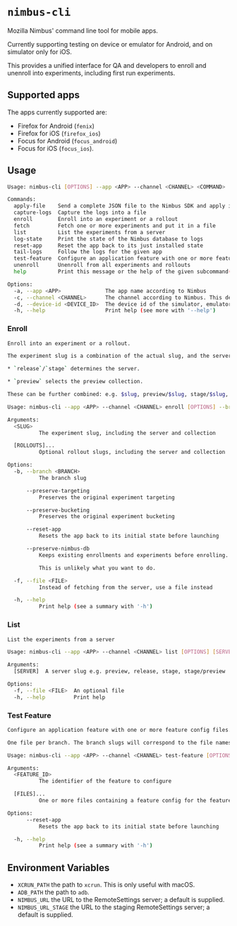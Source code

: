 # `nimbus-cli`

Mozilla Nimbus' command line tool for mobile apps.

Currently supporting testing on device or emulator for Android, and on simulator only for iOS.

This provides a unified interface for QA and developers to enroll and unenroll into experiments,
including first run experiments.

## Supported apps

The apps currently supported are:

- Firefox for Android (`fenix`)
- Firefox for iOS (`firefox_ios`)
- Focus for Android (`focus_android`)
- Focus for iOS (`focus_ios`).

## Usage

```sh
Usage: nimbus-cli [OPTIONS] --app <APP> --channel <CHANNEL> <COMMAND>

Commands:
  apply-file    Send a complete JSON file to the Nimbus SDK and apply it immediately
  capture-logs  Capture the logs into a file
  enroll        Enroll into an experiment or a rollout
  fetch         Fetch one or more experiments and put it in a file
  list          List the experiments from a server
  log-state     Print the state of the Nimbus database to logs
  reset-app     Reset the app back to its just installed state
  tail-logs     Follow the logs for the given app
  test-feature  Configure an application feature with one or more feature config files
  unenroll      Unenroll from all experiments and rollouts
  help          Print this message or the help of the given subcommand(s)

Options:
  -a, --app <APP>              The app name according to Nimbus
  -c, --channel <CHANNEL>      The channel according to Nimbus. This determines which app to talk to
  -d, --device-id <DEVICE_ID>  The device id of the simulator, emulator or device
  -h, --help                   Print help (see more with '--help')
```

### Enroll

```sh
Enroll into an experiment or a rollout.

The experiment slug is a combination of the actual slug, and the server it came from.

* `release`/`stage` determines the server.

* `preview` selects the preview collection.

These can be further combined: e.g. $slug, preview/$slug, stage/$slug, stage/preview/$slug

Usage: nimbus-cli --app <APP> --channel <CHANNEL> enroll [OPTIONS] --branch <BRANCH> <SLUG> [ROLLOUTS]...

Arguments:
  <SLUG>
          The experiment slug, including the server and collection

  [ROLLOUTS]...
          Optional rollout slugs, including the server and collection

Options:
  -b, --branch <BRANCH>
          The branch slug

      --preserve-targeting
          Preserves the original experiment targeting

      --preserve-bucketing
          Preserves the original experiment bucketing

      --reset-app
          Resets the app back to its initial state before launching

      --preserve-nimbus-db
          Keeps existing enrollments and experiments before enrolling.

          This is unlikely what you want to do.

  -f, --file <FILE>
          Instead of fetching from the server, use a file instead

  -h, --help
          Print help (see a summary with '-h')
```

### List

```sh
List the experiments from a server

Usage: nimbus-cli --app <APP> --channel <CHANNEL> list [OPTIONS] [SERVER]

Arguments:
  [SERVER]  A server slug e.g. preview, release, stage, stage/preview

Options:
  -f, --file <FILE>  An optional file
  -h, --help         Print help
```

### Test Feature

```sh
Configure an application feature with one or more feature config files.

One file per branch. The branch slugs will correspond to the file names.

Usage: nimbus-cli --app <APP> --channel <CHANNEL> test-feature [OPTIONS] <FEATURE_ID> [FILES]...

Arguments:
  <FEATURE_ID>
          The identifier of the feature to configure

  [FILES]...
          One or more files containing a feature config for the feature

Options:
      --reset-app
          Resets the app back to its initial state before launching

  -h, --help
          Print help (see a summary with '-h')
```

## Environment Variables

- `XCRUN_PATH` the path to `xcrun`. This is only useful with macOS.
- `ADB_PATH` the path to `adb`.
- `NIMBUS_URL` the URL to the RemoteSettings server; a default is supplied.
- `NIMBUS_URL_STAGE` the URL to the staging RemoteSettings server; a default is supplied.
